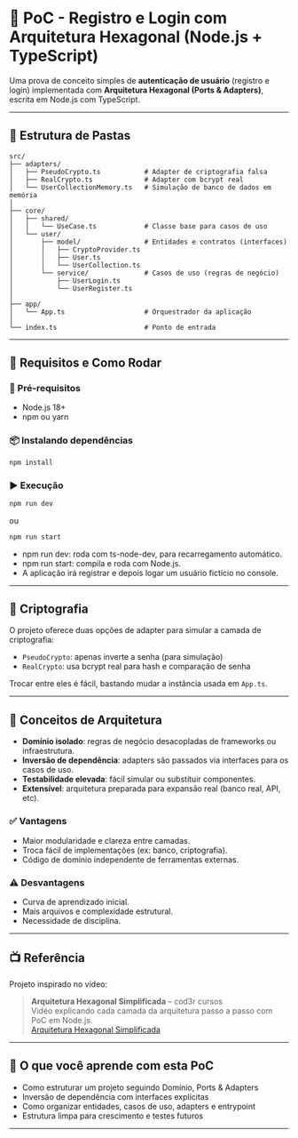 # 🔷 PoC - Registro e Login com Arquitetura Hexagonal (Node.js + TypeScript)

Uma prova de conceito simples de **autenticação de usuário** (registro e login) implementada com **Arquitetura Hexagonal (Ports & Adapters)**, escrita em Node.js com TypeScript.

---

## 📁 Estrutura de Pastas

```
src/
├── adapters/
│   ├── PseudoCrypto.ts           # Adapter de criptografia falsa
│   ├── RealCrypto.ts             # Adapter com bcrypt real
│   └── UserCollectionMemory.ts   # Simulação de banco de dados em memória
│
├── core/
│   ├── shared/
│   │   └── UseCase.ts            # Classe base para casos de uso
│   └── user/
│       ├── model/                # Entidades e contratos (interfaces)
│       │   ├── CryptoProvider.ts
│       │   ├── User.ts
│       │   └── UserCollection.ts
│       └── service/              # Casos de uso (regras de negócio)
│           ├── UserLogin.ts
│           └── UserRegister.ts
│
├── app/
│   └── App.ts                    # Orquestrador da aplicação
│
└── index.ts                      # Ponto de entrada
```

---

## 🚀 Requisitos e Como Rodar

### 🧾 Pré-requisitos

- Node.js 18+  
- npm ou yarn

### 📦 Instalando dependências

```bash
npm install
```

### ▶️ Execução

```bash
npm run dev
```
ou
```bash
npm run start
```

- npm run dev: roda com ts-node-dev, para recarregamento automático.
- npm run start: compila e roda com Node.js.  
- A aplicação irá registrar e depois logar um usuário fictício no console.

---

## 🔐 Criptografia

O projeto oferece duas opções de adapter para simular a camada de criptografia:

- `PseudoCrypto`: apenas inverte a senha (para simulação)
- `RealCrypto`: usa bcrypt real para hash e comparação de senha

Trocar entre eles é fácil, bastando mudar a instância usada em `App.ts`.

---

## 🧱 Conceitos de Arquitetura

- **Domínio isolado**: regras de negócio desacopladas de frameworks ou infraestrutura.
- **Inversão de dependência**: adapters são passados via interfaces para os casos de uso.
- **Testabilidade elevada**: fácil simular ou substituir componentes.
- **Extensível**: arquitetura preparada para expansão real (banco real, API, etc).

### ✅ Vantagens

- Maior modularidade e clareza entre camadas.
- Troca fácil de implementações (ex: banco, criptografia).
- Código de domínio independente de ferramentas externas.

### ⚠️ Desvantagens

- Curva de aprendizado inicial.
- Mais arquivos e complexidade estrutural.
- Necessidade de disciplina.

---

## 📺 Referência

Projeto inspirado no vídeo:  
> **Arquitetura Hexagonal Simplificada** – cod3r cursos  
> Vidéo explicando cada camada da arquitetura passo a passo com PoC em Node.js.  
[Arquitetura Hexagonal Simplificada](https://www.youtube.com/watch?v=XA6J9GM1TCQ&utm_source=chatgpt.com)


---

## 🧠 O que você aprende com esta PoC

- Como estruturar um projeto seguindo Domínio, Ports & Adapters  
- Inversão de dependência com interfaces explícitas  
- Como organizar entidades, casos de uso, adapters e entrypoint  
- Estrutura limpa para crescimento e testes futuros

---
